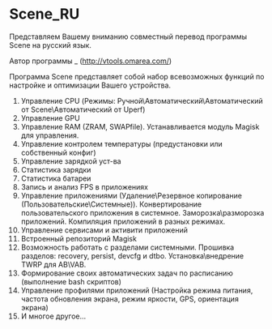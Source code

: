 # Scene_RU
Представляем Вашему вниманию совместный перевод программы Scene на русский язык.

Автор программы _ (http://vtools.omarea.com/)

Программа Scene представляет собой набор всевозможных функций по настройке и оптимизации Вашего устройства.
1. Управление CPU (Режимы: Ручной\Автоматический\Автоматический от Scene\Автоматический от Uperf)
2. Управление GPU
3. Управление RAM (ZRAM, SWAPfile). Устанавливается модуль Magisk для управления.
4. Управление контролем температуры (предустановки или собственный конфиг)
5. Управление зарядкой уст-ва
6. Статистика зарядки
7. Статистика батареи
8. Запись и анализ FPS в приложениях
9. Управление приложениями (Удаление\Резервное копирование (Пользовательские\Системные)). Конвертирование пользовательского приложения в системное. Заморозка\разморозка приложений. Компиляция приложений в разных режимах.
10. Управление сервисами и активити приложений
11. Встроенный репозиторий Magisk
12. Возможность работать с разделами системными. Прошивка разделов: recovery, persist, devcfg и dtbo. Установка\внедрение TWRP для AB\VAB.
13. Формирование своих автоматических задач по расписанию (выполнение bash скриптов)
14. Управление профилями приложений (Настройка режима питания, частота обновления экрана, режим яркости, GPS, ориентация экрана)
15. И многое другое...
